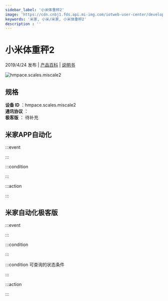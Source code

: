 ```yaml
---
sidebar_label: '小米体重秤2'
image: 'https://cdn.cnbj1.fds.api.mi-img.com/iotweb-user-center/developer_1679047577915T6eRc5K0.png?GalaxyAccessKeyId=AKVGLQWBOVIRQ3XLEW&Expires=9223372036854775807&Signature=hp19MmpxqhCtZSaihynTEiEdSaE='
keywords: '米家, 小米/米家, 小米体重秤2'
description : ''
---
```

# 小米体重秤2

2019/4/24 发布 | [产品百科](https://home.mi.com/webapp/content/baike/product/index.html?model=hmpace.scales.miscale2/) | [说明书](https://home.mi.com/views/introduction.html?model=hmpace.scales.miscale2&region=cn)

![hmpace.scales.miscale2](https://cdn.cnbj1.fds.api.mi-img.com/iotweb-user-center/developer_1679047577915T6eRc5K0.png?GalaxyAccessKeyId=AKVGLQWBOVIRQ3XLEW&Expires=9223372036854775807&Signature=hp19MmpxqhCtZSaihynTEiEdSaE=)

## 规格  
> 
**设备 ID** ：hmpace.scales.miscale2  
**通讯协议** ：  
**极客版**  ： 待补充 


## 米家APP自动化  

:::event  

:::

:::condition  

:::

:::action   

:::

## 米家自动化极客版  

:::event  

:::

:::condition  

:::

:::condition 可查询的状态条件  

:::

:::action  

:::

        
